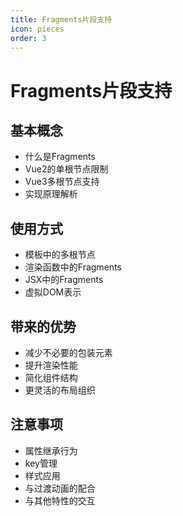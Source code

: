 ```yaml
---
title: Fragments片段支持
icon: pieces
order: 3
---
```


# Fragments片段支持

## 基本概念
- 什么是Fragments
- Vue2的单根节点限制
- Vue3多根节点支持
- 实现原理解析

## 使用方式
- 模板中的多根节点
- 渲染函数中的Fragments
- JSX中的Fragments
- 虚拟DOM表示

## 带来的优势
- 减少不必要的包装元素
- 提升渲染性能
- 简化组件结构
- 更灵活的布局组织

## 注意事项
- 属性继承行为
- key管理
- 样式应用
- 与过渡动画的配合
- 与其他特性的交互
